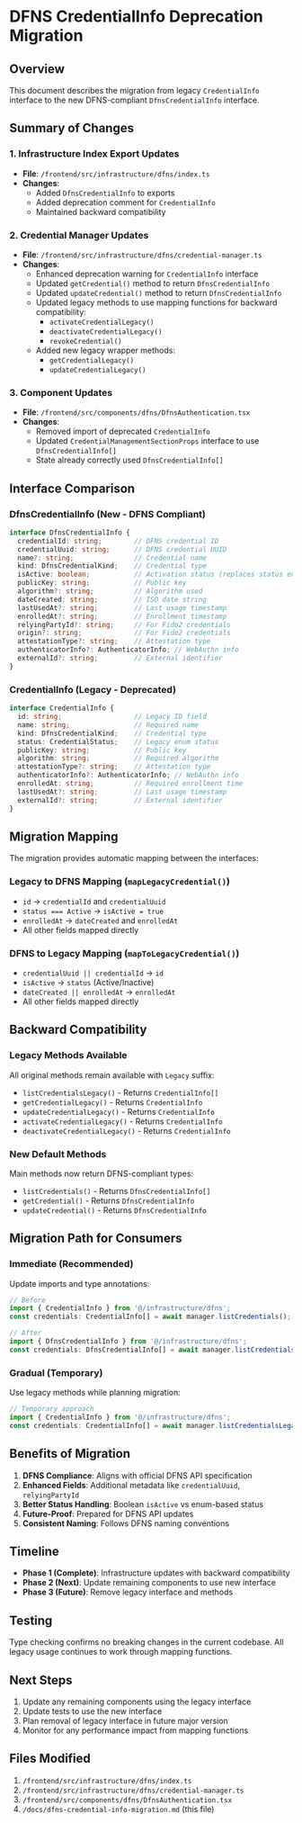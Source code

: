 # DFNS CredentialInfo Deprecation Migration

## Overview
This document describes the migration from legacy `CredentialInfo` interface to the new DFNS-compliant `DfnsCredentialInfo` interface.

## Summary of Changes

### 1. Infrastructure Index Export Updates
- **File**: `/frontend/src/infrastructure/dfns/index.ts`
- **Changes**: 
  - Added `DfnsCredentialInfo` to exports
  - Added deprecation comment for `CredentialInfo`
  - Maintained backward compatibility

### 2. Credential Manager Updates  
- **File**: `/frontend/src/infrastructure/dfns/credential-manager.ts`
- **Changes**:
  - Enhanced deprecation warning for `CredentialInfo` interface
  - Updated `getCredential()` method to return `DfnsCredentialInfo`
  - Updated `updateCredential()` method to return `DfnsCredentialInfo`
  - Updated legacy methods to use mapping functions for backward compatibility:
    - `activateCredentialLegacy()`
    - `deactivateCredentialLegacy()`
    - `revokeCredential()`
  - Added new legacy wrapper methods:
    - `getCredentialLegacy()`
    - `updateCredentialLegacy()`

### 3. Component Updates
- **File**: `/frontend/src/components/dfns/DfnsAuthentication.tsx`
- **Changes**:
  - Removed import of deprecated `CredentialInfo`
  - Updated `CredentialManagementSectionProps` interface to use `DfnsCredentialInfo[]`
  - State already correctly used `DfnsCredentialInfo[]`

## Interface Comparison

### DfnsCredentialInfo (New - DFNS Compliant)
```typescript
interface DfnsCredentialInfo {
  credentialId: string;        // DFNS credential ID
  credentialUuid: string;      // DFNS credential UUID
  name?: string;               // Credential name
  kind: DfnsCredentialKind;    // Credential type
  isActive: boolean;           // Activation status (replaces status enum)
  publicKey: string;           // Public key
  algorithm?: string;          // Algorithm used
  dateCreated: string;         // ISO date string
  lastUsedAt?: string;         // Last usage timestamp
  enrolledAt?: string;         // Enrollment timestamp
  relyingPartyId?: string;     // For Fido2 credentials
  origin?: string;             // For Fido2 credentials
  attestationType?: string;    // Attestation type
  authenticatorInfo?: AuthenticatorInfo; // WebAuthn info
  externalId?: string;         // External identifier
}
```

### CredentialInfo (Legacy - Deprecated)
```typescript
interface CredentialInfo {
  id: string;                  // Legacy ID field
  name: string;                // Required name
  kind: DfnsCredentialKind;    // Credential type
  status: CredentialStatus;    // Legacy enum status
  publicKey: string;           // Public key
  algorithm: string;           // Required algorithm
  attestationType?: string;    // Attestation type
  authenticatorInfo?: AuthenticatorInfo; // WebAuthn info
  enrolledAt: string;          // Required enrollment time
  lastUsedAt?: string;         // Last usage timestamp
  externalId?: string;         // External identifier
}
```

## Migration Mapping

The migration provides automatic mapping between the interfaces:

### Legacy to DFNS Mapping (`mapLegacyCredential()`)
- `id` → `credentialId` and `credentialUuid`
- `status === Active` → `isActive = true`
- `enrolledAt` → `dateCreated` and `enrolledAt`
- All other fields mapped directly

### DFNS to Legacy Mapping (`mapToLegacyCredential()`)
- `credentialUuid || credentialId` → `id`
- `isActive` → `status` (Active/Inactive)
- `dateCreated || enrolledAt` → `enrolledAt`
- All other fields mapped directly

## Backward Compatibility

### Legacy Methods Available
All original methods remain available with `Legacy` suffix:
- `listCredentialsLegacy()` - Returns `CredentialInfo[]`
- `getCredentialLegacy()` - Returns `CredentialInfo`
- `updateCredentialLegacy()` - Returns `CredentialInfo`
- `activateCredentialLegacy()` - Returns `CredentialInfo`
- `deactivateCredentialLegacy()` - Returns `CredentialInfo`

### New Default Methods
Main methods now return DFNS-compliant types:
- `listCredentials()` - Returns `DfnsCredentialInfo[]`
- `getCredential()` - Returns `DfnsCredentialInfo`
- `updateCredential()` - Returns `DfnsCredentialInfo`

## Migration Path for Consumers

### Immediate (Recommended)
Update imports and type annotations:
```typescript
// Before
import { CredentialInfo } from '@/infrastructure/dfns';
const credentials: CredentialInfo[] = await manager.listCredentials();

// After  
import { DfnsCredentialInfo } from '@/infrastructure/dfns';
const credentials: DfnsCredentialInfo[] = await manager.listCredentials();
```

### Gradual (Temporary)
Use legacy methods while planning migration:
```typescript
// Temporary approach
import { CredentialInfo } from '@/infrastructure/dfns';
const credentials: CredentialInfo[] = await manager.listCredentialsLegacy();
```

## Benefits of Migration

1. **DFNS Compliance**: Aligns with official DFNS API specification
2. **Enhanced Fields**: Additional metadata like `credentialUuid`, `relyingPartyId`
3. **Better Status Handling**: Boolean `isActive` vs enum-based status
4. **Future-Proof**: Prepared for DFNS API updates
5. **Consistent Naming**: Follows DFNS naming conventions

## Timeline

- **Phase 1 (Complete)**: Infrastructure updates with backward compatibility
- **Phase 2 (Next)**: Update remaining components to use new interface
- **Phase 3 (Future)**: Remove legacy interface and methods

## Testing

Type checking confirms no breaking changes in the current codebase. All legacy usage continues to work through mapping functions.

## Next Steps

1. Update any remaining components using the legacy interface
2. Update tests to use the new interface
3. Plan removal of legacy interface in future major version
4. Monitor for any performance impact from mapping functions

## Files Modified

1. `/frontend/src/infrastructure/dfns/index.ts`
2. `/frontend/src/infrastructure/dfns/credential-manager.ts`
3. `/frontend/src/components/dfns/DfnsAuthentication.tsx`
4. `/docs/dfns-credential-info-migration.md` (this file)
